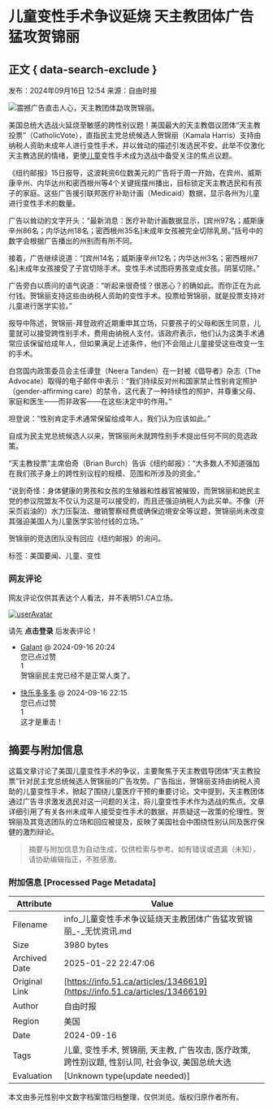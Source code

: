 # 儿童变性手术争议延烧 天主教团体广告猛攻贺锦丽

## 正文 { data-search-exclude }


发布：2024年09月16日 12:54 来源：自由时报

![震撼广告直击人心，天主教团体勐攻贺锦丽。](https://p0.51img.ca/i/66e862bc69d78.jpeg)

美国总统大选战火延烧至敏感的跨性别议题！美国最大的天主教倡议团体“天主教投票”（CatholicVote），直指民主党总统候选人贺锦丽（Kamala Harris）支持由纳税人资助未成年人进行变性手术，并以耸动的描述引发选民不安。此举不仅激化天主教选民的情绪，更使[儿童](https://info.51.ca/keywords/%E5%84%BF%E7%AB%A5 "有关 儿童 的更多信息")变性手术成为选战中备受关注的焦点议题。

《纽约邮报》15日报导，这波耗资6位数美元的广告将于周一开始，在宾州、威斯康辛州、内华达州和密西根州等4个关键摇摆州播出，目标锁定天主教选民和有孩子的家庭。这些广告援引联邦医疗补助计画（Medicaid）数据，显示各州为儿童进行变性手术的数量。

广告以耸动的文字开头：“最新消息：医疗补助计画数据显示，\[宾州97名；威斯康辛州86名；内华达州18名；密西根州35名\]未成年女孩被完全切除乳房。”括号中的数字会根据广告播出的州别而有所不同。

接着，广告继续说道：“\[宾州14名；威斯康辛州12名；内华达州3名；密西根州7名\]未成年女孩接受了子宫切除手术。变性手术试图将男孩变成女孩。阴茎切除。”

广告旁白以质问的语气说道：“听起来很奇怪？很恶心？的确如此。而你正在为此付钱。贺锦丽支持这些由纳税人资助的变性手术。投票给贺锦丽，就是投票支持对儿童进行医学实验。”

报导中陈述，贺锦丽-拜登政府近期重申其立场，只要孩子的父母和医生同意，儿童就可以接受跨性别手术，费用由纳税人支付。该政府表示，他们认为这类手术通常应该保留给成年人，但如果满足上述条件，他们不会阻止儿童接受这些改变一生的手术。

白宫国内政策委员会主任谭登（Neera Tanden）在一封被《倡导者》杂志（The Advocate）取得的电子邮件中表示：“我们持续反对州和国家禁止性别肯定照护（gender-affirming care）的禁令，这代表了一种持续性的照护，并尊重父母、家庭和医生——而非政客——在这些决定中的作用。”

坦登说：“性别肯定手术通常保留给成年人，我们认为应该如此。”

自成为民主党总统候选人以来，贺锦丽尚未就跨性别手术提出任何不同的竞选政策。

“天主教投票”主席伯奇（Brian Burch）告诉《纽约邮报》：“大多数人不知道强加在我们孩子身上的跨性别议程的规模、范围和所涉及的资金。”

“说到奇怪：身体健康的男孩和女孩的生殖器和性器官被摧毁，而贺锦丽和她民主党的参议院盟友不仅认为这是可以接受的，而且还强迫纳税人为此买单。不像（开采页岩油的）水力压裂法、撤销警察经费或确保边境安全等议题，贺锦丽尚未改变其强迫美国人为儿童医学实验付钱的立场。”

贺锦丽的竞选团队没有回应《纽约邮报》的询问。

标签：美国要闻、儿童、变性

### 网友评论

网友评论仅供其表达个人看法，并不表明51.CA立场。

[![userAvatar](https://info.51.ca/assets/images/default-avatar.gif)](https://bbs.51.ca/space-uid-0.html)

请先 **点击登录** 后发表评论！ 

- [Galant](https://bbs.51.ca/space-uid-923593.html) @ 2024-09-16 20:24  
  您已点过赞  
  1  
  贺锦丽民主党已经不是正常人类了。

- [快乐多多多](https://bbs.51.ca/space-uid-856072.html) @ 2024-09-16 22:15  
  您已点过赞  
  1  
  这才是重击！
<!-- tcd_original_link https://info.51.ca/articles/1346619 -->


## 摘要与附加信息

<!-- tcd_abstract -->
这篇文章讨论了美国儿童变性手术的争议，主要聚焦于天主教倡导团体“天主教投票”针对民主党总统候选人贺锦丽的广告攻势。广告指出，贺锦丽支持由纳税人资助的儿童变性手术，掀起了围绕儿童医疗干预的重要讨论。文中提到，天主教团体通过广告寻求激发选民对这一问题的关注，将儿童变性手术作为选战的焦点。文章详细引用了有关各州未成年人接受变性手术的数据，并质疑这一政策的伦理性。贺锦丽及其竞选团队的立场和回应被提及，反映了美国社会中围绕性别认同及医疗保健的激烈辩论。
<!-- tcd_abstract_end -->

> 摘要与附加信息为自动生成，仅供检索与参考。如有错误或遗漏（未知），请协助编辑指正，不胜感激。

### 附加信息 [Processed Page Metadata]

| Attribute       | Value                                  |
|-----------------|----------------------------------------|
| Filename        | info_儿童变性手术争议延烧天主教团体广告猛攻贺锦丽_-_无忧资讯.md                             |
| Size            | 3980 bytes                           |
| Archived Date   | 2025-01-22 22:47:06                             |
| Original Link   | [https://info.51.ca/articles/1346619](https://info.51.ca/articles/1346619)                       |
| Author          | 自由时报                               |
| Region          | 美国                               |
| Date            | 2024-09-16                                 |
| Tags            | 儿童, 变性手术, 贺锦丽, 天主教, 广告攻击, 医疗政策, 跨性别议题, 性别认同, 社会争议, 美国总统大选                                 |
| Evaluation            | [Unknown type(update needed)]                                 |
<!-- tcd_table_end -->

本文由多元性别中文数字档案馆归档整理，仅供浏览。版权归原作者所有。
